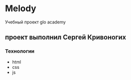 # Melody
Учебный проект glo academy
## проект выполнил Сергей Кривоногих

### Технологии 
- html
- css
- js
